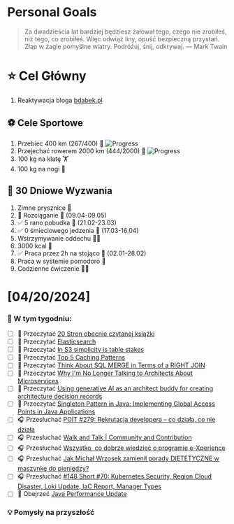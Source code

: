 
Personal Goals
==============
> Za dwadzieścia lat bardziej będziesz żałował tego, czego nie zrobiłeś, niż tego, co zrobiłeś. Więc odwiąż liny, opuść bezpieczną przystań. Złap w żagle pomyślne wiatry. Podróżuj, śnij, odkrywaj.
> — Mark Twain

# ⭐ Cel Główny
1. Reaktywacja bloga [bdabek.pl](https://www.bdabek.pl/)

## ⚽️ Cele Sportowe
1. Przebiec 400 km (267/400) 🏃 ![Progress](https://geps.dev/progress/66/)
2. Przejechać rowerem 2000 km (444/2000) 🚴 ![Progress](https://geps.dev/progress/22/)
3. 100 kg na klatę  🏋️
4. 100 kg na nogi 🦵

## 🎯 30 Dniowe Wyzwania
1. Zimne prysznice 🚿
2. 🚧 Rozciąganie 🧘 (09.04-09.05)
3. ✅ 5 rano pobudka 🌅 (21.02-23.03)
4. ✅ 0 śmieciowego jedzenia 🍔 (17.03-16.04)
5. Wstrzymywanie oddechu 😮‍💨
6. 3000 kcal 🍌
7. ✅ Praca przez 2h na stojąco 🧍 (02.01-28.02)
8. Praca w systemie pomodoro 🍅
9. Codzienne ćwiczenie 🏋️‍♂️

# [04/20/2024]
### 🚧 W tym tygodniu:
- [ ] 📗 Przeczytać [20 Stron obecnie czytanej książki](https://github.com/BartoszDabek/bdabek.pl/blob/master/miscellaneous/books.md)
- [ ] 📗 Przeczytać [Elasticsearch](https://www.hellointerview.com/learn/system-design/deep-dives/elasticsearch)
- [ ] 📗 Przeczytać [In S3 simplicity is table stakes](https://www.allthingsdistributed.com/2025/03/in-s3-simplicity-is-table-stakes.html)
- [ ] 📗 Przeczytać [Top 5 Caching Patterns](https://newsletter.systemdesign.one/p/caching-patterns)
- [ ] 📗 Przeczytać [Think About SQL MERGE in Terms of a RIGHT JOIN](https://blog.jooq.org/think-about-sql-merge-in-terms-of-a-right-join/)
- [ ] 📗 Przeczytać [Why I'm No Longer Talking to Architects About Microservices](https://blog.container-solutions.com/why-im-no-longer-talking-to-architects-about-microservices)
- [ ] 📗 Przeczytać [Using generative AI as an architect buddy for creating architecture decision records](https://handsonarchitects.com/blog/2025/using-generative-ai-as-architect-buddy-for-adrs/)
- [ ] 📗 Przeczytać [Singleton Pattern in Java: Implementing Global Access Points in Java Applications](https://java-design-patterns.com/patterns/singleton/)
- [ ] 🎧 Przesłuchać [POIT #279: Rekrutacja developera – co działa, co nie działa](https://porozmawiajmyoit.pl/poit-279-rekrutacja-developera-co-dziala-co-nie-dziala/)
- [ ] 🎧 Przesłuchać [Walk and Talk | Community and Contribution](https://effortlessenglishshow.com/walk-and-talk-community-and-contribution)
- [ ] 🎧 Przesłuchać [Wszystko, co dobrze wiedzieć o programie e-Xperience](https://podcast.allegro.tech/#e-xperience-w-allegro)
- [ ] 🎧 Przesłuchać [Jak Michał Wrzosek zamienił porady DIETETYCZNE w maszynkę do pieniędzy?](https://youtu.be/y4EcDjIbI34)
- [ ] 🎧 Przesłuchać [#148 Short #70: Kubernetes Security, Region Cloud Disaster, Loki Update, IaC Report, Manager Types](https://patoarchitekci.io/148/)
- [ ] 🎥 Obejrzeć [Java Performance Update](https://youtu.be/rXv2-lN5Xgk)

### 💡 Pomysły na przyszłość
